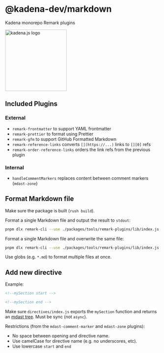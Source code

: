 <!-- genericHeader start -->

# @kadena-dev/markdown

Kadena monorepo Remark plugins

<picture>
  <source srcset="https://raw.githubusercontent.com/kadena-community/kadena.js/main/common/images/Kadena.JS_logo-white.png" media="(prefers-color-scheme: dark)"/>
  <img src="https://raw.githubusercontent.com/kadena-community/kadena.js/main/common/images/Kadena.JS_logo-black.png" width="200" alt="kadena.js logo" />
</picture>

<!-- genericHeader end -->

## Included Plugins

### External

- `remark-frontmatter` to support YAML frontmatter
- `remark-prettier` to format using Prettier
- `remark-gfm` to support GitHub Formatted Markdown
- `remark-reference-links` converts `[](https://...)` links to `[][0]` refs
- `remark-order-reference-links` orders the link refs from the previous plugin

### Internal

- `handleCommentMarkers` replaces content between comment markers (`mdast-zone`)

## Format Markdown file

Make sure the package is built (`rush build`).

Format a single Markdown file and output the result to `stdout`:

```bash
pnpm dlx remark-cli --use ./packages/tools/remark-plugins/lib/index.js README.md
```

Format a single Markdown file and overwrite the same file:

```bash
pnpm dlx remark-cli --use ./packages/tools/remark-plugins/lib/index.js README.md -o
```

Use globs (e.g. `*.md`) to format multiple files at once.

## Add new directive

Example:

```md
<!--mySection start -->

<!--mySection end -->
```

Make sure `directives/index.js` exports the `mySection` function and returns an
[mdast tree][1]. Must be sync (not `async`).

Restrictions (from the `mdast-comment-marker` and `mdast-zone` plugins):

- No space between opening and directive name.
- Use camelCase for directive name (e.g. no underscores, etc).
- Use lowercase `start` and `end`

[1]: https://github.com/syntax-tree/mdast
